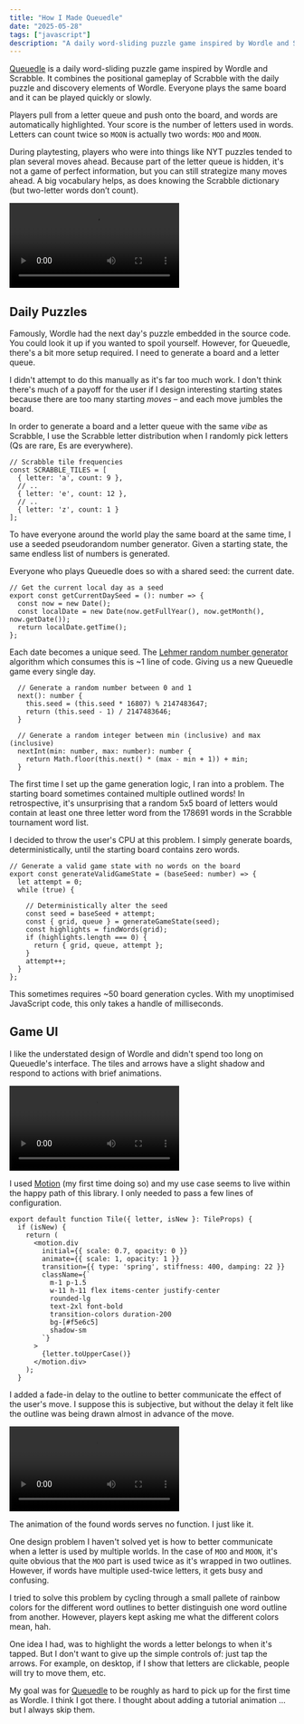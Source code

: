 ```yaml
---
title: "How I Made Queuedle"
date: "2025-05-28"
tags: ["javascript"]
description: "A daily word-sliding puzzle game inspired by Wordle and Scrabble."
---
```


[Queuedle](https://queuedle.com) is a daily word-sliding puzzle game inspired by Wordle and Scrabble. It combines the positional gameplay of Scrabble with the daily puzzle and discovery elements of Wordle. Everyone plays the same board and it can be played quickly or slowly.

Players pull from a letter queue and push onto the board, and words are automatically highlighted. Your score is the number of letters used in words. Letters can count twice so `MOON` is actually two words: `MOO` and `MOON`.

During playtesting, players who were into things like NYT puzzles tended to plan several moves ahead. Because part of the letter queue is hidden, it's not a game of perfect information, but you can still strategize many moves ahead. A big vocabulary helps, as does knowing the Scrabble dictionary (but two-letter words don’t count).

![A game of Queuedle being played.](overview.mp4)

## Daily Puzzles

Famously, Wordle had the next day's puzzle embedded in the source code. You could look it up if you wanted to spoil yourself. However, for Queuedle, there's a bit more setup required. I need to generate a board and a letter queue.

I didn't attempt to do this manually as it's far too much work. I don't think there's much of a payoff for the user if I design interesting starting states because there are too many starting _moves_ – and each move jumbles the board.

In order to generate a board and a letter queue with the same *vibe* as Scrabble, I use the Scrabble letter distribution when I randomly pick letters (Qs are rare, Es are everywhere).

```tsx
// Scrabble tile frequencies
const SCRABBLE_TILES = [
  { letter: 'a', count: 9 },
  // ..
  { letter: 'e', count: 12 },
  // ..
  { letter: 'z', count: 1 }
];
```

To have everyone around the world play the same board at the same time, I use a seeded pseudorandom number generator. Given a starting state, the same endless list of numbers is generated.

Everyone who plays Queuedle does so with a shared seed: the current date.

```tsx
// Get the current local day as a seed
export const getCurrentDaySeed = (): number => {
  const now = new Date();
  const localDate = new Date(now.getFullYear(), now.getMonth(), now.getDate());
  return localDate.getTime();
};
```

Each date becomes a unique seed. The [Lehmer random number generator](https://en.wikipedia.org/wiki/Lehmer_random_number_generator) algorithm which consumes this is ~1 line of code. Giving us a new Queuedle game every single day.

```tsx
  // Generate a random number between 0 and 1
  next(): number {
    this.seed = (this.seed * 16807) % 2147483647;
    return (this.seed - 1) / 2147483646;
  }

  // Generate a random integer between min (inclusive) and max (inclusive)
  nextInt(min: number, max: number): number {
    return Math.floor(this.next() * (max - min + 1)) + min;
  }
```

The first time I set up the game generation logic, I ran into a problem. The starting board sometimes contained multiple outlined words! In retrospective, it's unsurprising that a random 5x5 board of letters would contain at least one three letter word from the 178691 words in the Scrabble tournament word list.

I decided to throw the user's CPU at this problem. I simply generate boards, deterministically, until the starting board contains zero words.

```tsx
// Generate a valid game state with no words on the board
export const generateValidGameState = (baseSeed: number) => {
  let attempt = 0;
  while (true) {
  
    // Deterministically alter the seed
    const seed = baseSeed + attempt;
    const { grid, queue } = generateGameState(seed);
    const highlights = findWords(grid);
    if (highlights.length === 0) {
      return { grid, queue, attempt };
    }
    attempt++;
  }
};
```

This sometimes requires ~50 board generation cycles. With my unoptimised JavaScript code, this only takes a handle of milliseconds.

## Game UI

I like the understated design of Wordle and didn't spend too long on Queuedle's interface. The tiles and arrows have a slight shadow and respond to actions with brief animations.

![Zoomed in view of shadows and tile animations.](shadows.mp4)

I used [Motion](https://motion.dev) (my first time doing so) and my use case seems to live within the happy path of this library. I only needed to pass a few lines of configuration.

```tsx
export default function Tile({ letter, isNew }: TileProps) {
  if (isNew) {
    return (
      <motion.div
        initial={{ scale: 0.7, opacity: 0 }}
        animate={{ scale: 1, opacity: 1 }}
        transition={{ type: 'spring', stiffness: 400, damping: 22 }}
        className={`
          m-1 p-1.5
          w-11 h-11 flex items-center justify-center
          rounded-lg
          text-2xl font-bold
          transition-colors duration-200
          bg-[#f5e6c5]
          shadow-sm
        `}
      >
        {letter.toUpperCase()}
      </motion.div>
    );
  }
```

I added a fade-in delay to the outline to better communicate the effect of the user's move. I suppose this is subjective, but without the delay it felt like the outline was being drawn almost in advance of the move.

![Zoomed in view of the word list animation.](words.mp4)

The animation of the found words serves no function. I just like it.

One design problem I haven't solved yet is how to better communicate when a letter is used by multiple worlds. In the case of `MOO` and `MOON`, it's quite obvious that the `MOO` part is used twice as it's wrapped in two outlines. However, if words have multiple used-twice letters, it gets busy and confusing.

I tried to solve this problem by cycling through a small pallete of rainbow colors for the different word outlines to better distinguish one word outline from another. However, players kept asking me what the different colors mean, hah.

One idea I had, was to highlight the words a letter belongs to when it's tapped. But I don't want to give up the simple controls of: just tap the arrows. For example, on desktop, if I show that letters are clickable, people will try to move them, etc.

My goal was for [Queuedle](https://queuedle.com) to be roughly as hard to pick up for the first time as Wordle. I think I got there. I thought about adding a tutorial animation ... but I always skip them.

